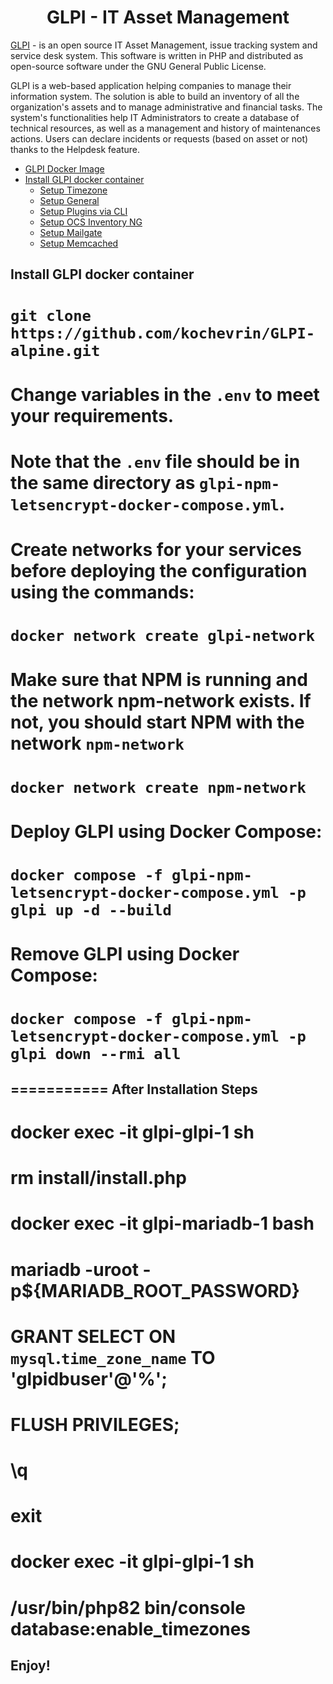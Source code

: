 <h1 align="center">GLPI - IT Asset Management</h1>

<p align='justify'>

<a href="https://glpi-project.org">GLPI</a> - is an open source IT Asset Management, issue tracking system and service desk system. This software is written in PHP and distributed as open-source software under the GNU General Public License.

GLPI is a web-based application helping companies to manage their information system. The solution is able to build an inventory of all the organization's assets and to manage administrative and financial tasks. The system's functionalities help IT Administrators to create a database of technical resources, as well as a management and history of maintenances actions. Users can declare incidents or requests (based on asset or not) thanks to the Helpdesk feature.
</p>

- [GLPI Docker Image](#glpi-docker-image)
- [Install GLPI docker container](#install-glpi-docker-container)
  - [Setup Timezone](#setup-timezone)
  - [Setup General](#setup-general)
  - [Setup Plugins via CLI](#setup-plugins-via-cli)
  - [Setup OCS Inventory NG](#setup-ocs-inventory-ng)
  - [Setup Mailgate](#setup-mailgate)
  - [Setup Memcached](#setup-memcached)

## Install GLPI docker container

# `git clone https://github.com/kochevrin/GLPI-alpine.git`

# Change variables in the `.env` to meet your requirements.
# Note that the `.env` file should be in the same directory as `glpi-npm-letsencrypt-docker-compose.yml`.

# Create networks for your services before deploying the configuration using the commands:
# `docker network create glpi-network`
# Make sure that NPM is running and the network npm-network exists. If not, you should start NPM with the network `npm-network`
# `docker network create npm-network`

# Deploy GLPI using Docker Compose:
# `docker compose -f glpi-npm-letsencrypt-docker-compose.yml -p glpi up -d --build`
# Remove GLPI using Docker Compose:
# `docker compose -f glpi-npm-letsencrypt-docker-compose.yml -p glpi down --rmi all`

## =========== After Installation Steps

# docker exec -it glpi-glpi-1 sh
# rm install/install.php

# docker exec -it glpi-mariadb-1 bash
# mariadb -uroot -p${MARIADB_ROOT_PASSWORD}
# GRANT SELECT ON `mysql`.`time_zone_name` TO 'glpidbuser'@'%';
# FLUSH PRIVILEGES;
# \q
# exit

# docker exec -it glpi-glpi-1 sh
# /usr/bin/php82 bin/console database:enable_timezones

## Enjoy!